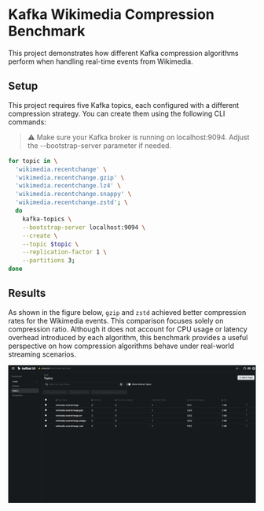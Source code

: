 # Kafka Wikimedia Compression Benchmark

This project demonstrates how different Kafka compression algorithms perform when handling real-time events from Wikimedia.

## Setup

This project requires five Kafka topics, each configured with a different compression strategy. You can create them using the following CLI commands:

> ⚠️ Make sure your Kafka broker is running on localhost:9094. Adjust the --bootstrap-server parameter if needed.

```bash
for topic in \
  'wikimedia.recentchange' \
  'wikimedia.recentchange.gzip' \
  'wikimedia.recentchange.lz4' \
  'wikimedia.recentchange.snappy' \
  'wikimedia.recentchange.zstd'; \
  do
    kafka-topics \
    --bootstrap-server localhost:9094 \
    --create \
    --topic $topic \
    --replication-factor 1 \
    --partitions 3;
done
```

## Results

As shown in the figure below, `gzip` and `zstd` achieved better compression rates for the Wikimedia events. This comparison focuses solely on compression ratio. Although it does not account for CPU usage or latency overhead introduced by each algorithm, this benchmark provides a useful perspective on how compression algorithms behave under real-world streaming scenarios.

<img src="assets/result.png">